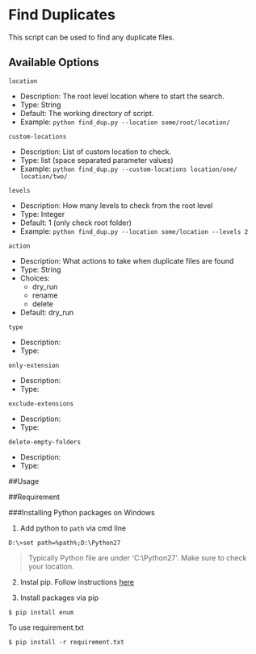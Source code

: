 # Find Duplicates
This script can be used to find any duplicate files. 

## Available Options
`location` 
- Description: The root level location where to start the search.
- Type: String
- Default: The working directory of script.
- Example: `python find_dup.py --location some/root/location/`

`custom-locations` 
- Description: List of custom location to check.
- Type: list (space separated parameter values)
- Example: `python find_dup.py --custom-locations location/one/ location/two/`

`levels`
- Description: How many levels to check from the root level
- Type: Integer
- Default: 1 (only check root folder)
- Example: `python find_dup.py --location some/location --levels 2`

`action`
- Description: What actions to take when duplicate files are found
- Type: String
- Choices: 
    + dry_run
    + rename
    + delete
- Default: dry_run

`type`
- Description:
- Type:

`only-extension`
- Description:
- Type:

`exclude-extensions`
- Description:
- Type:

`delete-empty-folders`
- Description:
- Type:

##Usage

##Requirement


###Installing Python packages on Windows
1. Add python to `path` via cmd line

```
D:\>set path=%path%;D:\Python27
```
> Typically Python file are under 'C:\Python27'. Make sure to check your location.
	
2. Instal pip. Follow instructions [here](https://pip.pypa.io/en/latest/installing/)

3. Install packages via pip

```
$ pip install enum
```

To use requirement.txt

```
$ pip install -r requirement.txt
```
